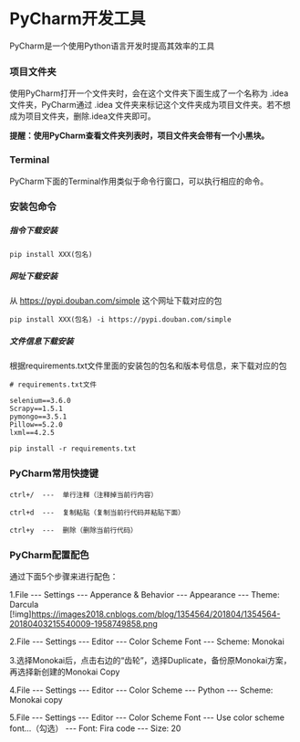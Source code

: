 # PyCharm开发工具

PyCharm是一个使用Python语言开发时提高其效率的工具

### 项目文件夹

使用PyCharm打开一个文件夹时，会在这个文件夹下面生成了一个名称为 .idea 文件夹，PyCharm通过 .idea 文件夹来标记这个文件夹成为项目文件夹。若不想成为项目文件夹，删除.idea文件夹即可。

**提醒：使用PyCharm查看文件夹列表时，项目文件夹会带有一个小黑块。**

### Terminal

PyCharm下面的Terminal作用类似于命令行窗口，可以执行相应的命令。

### 安装包命令

##### 指令下载安装

```
pip install XXX(包名)
```

##### 网址下载安装

从 https://pypi.douban.com/simple 这个网址下载对应的包

```
pip install XXX(包名) -i https://pypi.douban.com/simple
```

##### 文件信息下载安装

根据requirements.txt文件里面的安装包的包名和版本号信息，来下载对应的包

```
# requirements.txt文件

selenium==3.6.0
Scrapy==1.5.1
pymongo==3.5.1
Pillow==5.2.0
lxml==4.2.5
```

```
pip install -r requirements.txt
```

### PyCharm常用快捷键

```
ctrl+/  ---  单行注释（注释掉当前行内容）

ctrl+d  ---  复制粘贴（复制当前行代码并粘贴下面）

ctrl+y  ---  删除（删除当前行代码）
```

### PyCharm配置配色

通过下面5个步骤来进行配色：

1.File --- Settings --- Apperance & Behavior --- Appearance --- Theme: Darcula
[!img]https://images2018.cnblogs.com/blog/1354564/201804/1354564-20180403215540009-1958749858.png

2.File --- Settings --- Editor --- Color Scheme Font --- Scheme: Monokai

3.选择Monokai后，点击右边的“齿轮”，选择Duplicate，备份原Monokai方案，再选择新创建的Monokai Copy

4.File --- Settings --- Editor --- Color Scheme --- Python --- Scheme: Monokai copy

5.File --- Settings --- Editor --- Color Scheme Font --- Use color scheme font...（勾选） --- Font: Fira code --- Size: 20
